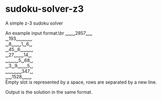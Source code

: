 # sudoku-solver-z3
A simple z-3 sudoku solver

An example input format:\br
␣␣␣2857␣␣  
␣193␣␣␣␣␣  
␣8␣␣␣1␣6␣  
␣45␣6␣␣␣␣  
␣27␣␣␣14␣  
␣␣␣␣5␣68␣  
␣3␣9␣␣␣5␣  
␣␣␣␣␣347␣  
␣␣1528␣␣␣  
Empty slot is represented by a space, rows are separated by a new line.

Output is the solution in the same format.  
